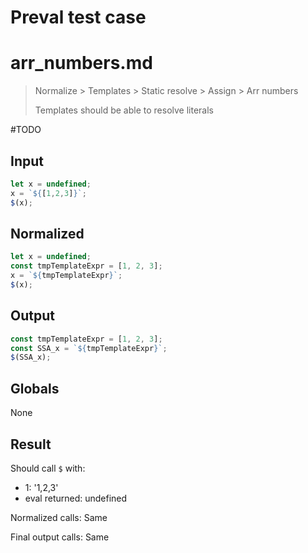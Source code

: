 # Preval test case

# arr_numbers.md

> Normalize > Templates > Static resolve > Assign > Arr numbers
>
> Templates should be able to resolve literals

#TODO

## Input

`````js filename=intro
let x = undefined;
x = `${[1,2,3]}`;
$(x);
`````

## Normalized

`````js filename=intro
let x = undefined;
const tmpTemplateExpr = [1, 2, 3];
x = `${tmpTemplateExpr}`;
$(x);
`````

## Output

`````js filename=intro
const tmpTemplateExpr = [1, 2, 3];
const SSA_x = `${tmpTemplateExpr}`;
$(SSA_x);
`````

## Globals

None

## Result

Should call `$` with:
 - 1: '1,2,3'
 - eval returned: undefined

Normalized calls: Same

Final output calls: Same

